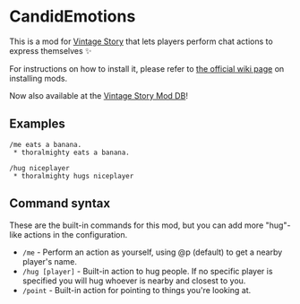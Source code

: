 # CandidEmotions

This is a mod for [Vintage Story](https://www.vintagestory.at/) that lets players perform chat actions to express themselves ✨

For instructions on how to install it, please refer to [the official wiki page](https://wiki.vintagestory.at/index.php?title=Adding_mods) on installing mods.

Now also available at the [Vintage Story Mod DB](https://mods.vintagestory.at/show/mod/3275)!

## Examples

```
/me eats a banana.
 * thoralmighty eats a banana.
```

```
/hug niceplayer
 * thoralmighty hugs niceplayer
```

## Command syntax

These are the built-in commands for this mod, but you can add more "hug"-like actions in the configuration.

 * `/me` - Perform an action as yourself, using @p (default) to get a nearby player's name.
 * `/hug [player]` - Built-in action to hug people. If no specific player is specified you will hug whoever is nearby and closest to you.
 * `/point` - Built-in action for pointing to things you're looking at.
